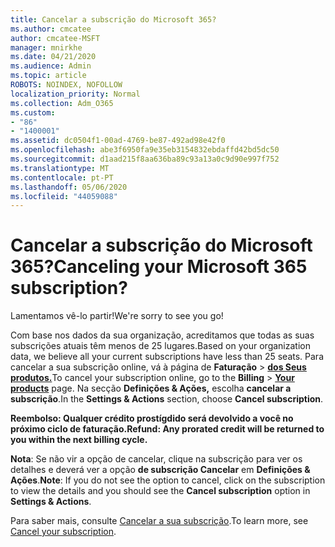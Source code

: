 ```yaml
---
title: Cancelar a subscrição do Microsoft 365?
ms.author: cmcatee
author: cmcatee-MSFT
manager: mnirkhe
ms.date: 04/21/2020
ms.audience: Admin
ms.topic: article
ROBOTS: NOINDEX, NOFOLLOW
localization_priority: Normal
ms.collection: Adm_O365
ms.custom:
- "86"
- "1400001"
ms.assetid: dc0504f1-00ad-4769-be87-492ad98e42f0
ms.openlocfilehash: abe3f6950fa9e35eb3154832ebdaffd42bd5dc50
ms.sourcegitcommit: d1aad215f8aa636ba89c93a13a0c9d90e997f752
ms.translationtype: MT
ms.contentlocale: pt-PT
ms.lasthandoff: 05/06/2020
ms.locfileid: "44059088"
---
```

# <a name="canceling-your-microsoft-365-subscription"></a><span data-ttu-id="62c99-102">Cancelar a subscrição do Microsoft 365?</span><span class="sxs-lookup"><span data-stu-id="62c99-102">Canceling your Microsoft 365 subscription?</span></span>

<span data-ttu-id="62c99-103">Lamentamos vê-lo partir!</span><span class="sxs-lookup"><span data-stu-id="62c99-103">We're sorry to see you go!</span></span>
  
<span data-ttu-id="62c99-104">Com base nos dados da sua organização, acreditamos que todas as suas subscrições atuais têm menos de 25 lugares.</span><span class="sxs-lookup"><span data-stu-id="62c99-104">Based on your organization data, we believe all your current subscriptions have less than 25 seats.</span></span> <span data-ttu-id="62c99-105">Para cancelar a sua subscrição online, vá à página de **Faturação** \> **[dos Seus produtos.](https://go.microsoft.com/fwlink/p/?linkid=842054)**</span><span class="sxs-lookup"><span data-stu-id="62c99-105">To cancel your subscription online, go to the **Billing** \> **[Your products](https://go.microsoft.com/fwlink/p/?linkid=842054)** page.</span></span> <span data-ttu-id="62c99-106">Na secção **Definições & Ações,** escolha **cancelar a subscrição**.</span><span class="sxs-lookup"><span data-stu-id="62c99-106">In the **Settings & Actions** section, choose **Cancel subscription**.</span></span>
  
<span data-ttu-id="62c99-107">**Reembolso: Qualquer crédito prostígdido será devolvido a você no próximo ciclo de faturação.**</span><span class="sxs-lookup"><span data-stu-id="62c99-107">**Refund: Any prorated credit will be returned to you within the next billing cycle.**</span></span> 

<span data-ttu-id="62c99-108">**Nota**: Se não vir a opção de cancelar, clique na subscrição para ver os detalhes e deverá ver a opção **de subscrição Cancelar** em **Definições & Ações**.</span><span class="sxs-lookup"><span data-stu-id="62c99-108">**Note**: If you do not see the option to cancel, click on the subscription to view the details and you should see the **Cancel subscription** option in **Settings & Actions**.</span></span> 

<span data-ttu-id="62c99-109">Para saber mais, consulte [Cancelar a sua subscrição](https://docs.microsoft.com/office365/admin/subscriptions-and-billing/cancel-your-subscription).</span><span class="sxs-lookup"><span data-stu-id="62c99-109">To learn more, see [Cancel your subscription](https://docs.microsoft.com/office365/admin/subscriptions-and-billing/cancel-your-subscription).</span></span> 
